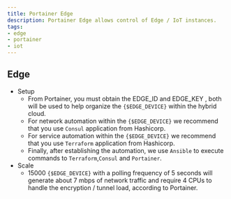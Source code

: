 ```yaml
---
title: Portainer Edge
description: Portainer Edge allows control of Edge / IoT instances.
tags:
- edge
- portainer
- iot
---
```


## Edge

- Setup
  - From Portainer, you must obtain the EDGE_ID and EDGE_KEY , both will be used to help organize the `{$EDGE_DEVICE}` within the hybrid cloud.
  - For network automation within the `{$EDGE_DEVICE}` we recommend that you use `Consul` application from Hashicorp.
  - For service automation within the `{$EDGE_DEVICE}` we recommend that you use `Terraform` application from Hashicorp.
  - Finally, after establishing the automation, we use `Ansible` to execute commands to `Terraform`,`Consul` and `Portainer`.
- Scale
  - 15000 `{$EDGE_DEVICE}` with a polling frequency of 5 seconds will generate about 7 mbps of network traffic and require 4 CPUs to handle the encryption / tunnel load, according to Portainer.
